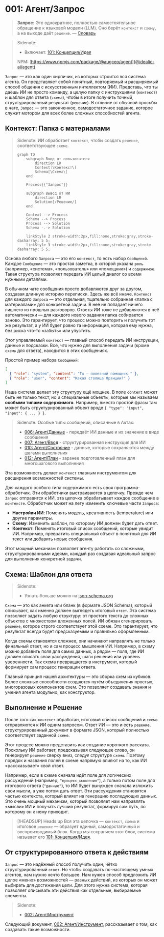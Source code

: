 # 001: Агент/Запрос

> **Запрос:** Это однократное, полностью самостоятельное обращение к языковой модели (LLM). Оно берёт `контекст` и `схему`, а на выходе даёт `решение`. — [Словарь](./000_glossary.md)

> Sidenote:
>
> - Включает: [101: Концепция/Идея](./101_concept_idea.md)
>
> NPM: [https://www.npmjs.com/package/@augceo/agent](@idealic-ai/agent)

`Запрос` — это как один кирпичик, из которых строится вся система агента. Он представляет собой понятный, повторяемый и расширяемый способ общения с искусственным интеллектом (ИИ). Представь, что ты даёшь ИИ не просто команду, а целую папку с инструкциями (`контекст`) и шаблон для ответа (`схема`), чтобы в итоге получить точный, структурированный результат (`решение`). В отличие от обычной просьбы в чате, `Запрос` — это законченное, самодостаточное задание, которое служит мотором для всех более сложных способностей агента.

## Контекст: Папка с материалами

> Sidenote:
> ИИ обработает `контекст`, чтобы создать `решение`, соответствующее `схеме`.
>
> ```mermaid
> graph TD
>     subgraph Ввод от пользователя
>         direction LR
>         Context[\Контекст\]
>         Schema[\Схема\]
>     end
>
>     Process{{"Запрос"}}
>
>     subgraph Вывод от ИИ
>         direction LR
>         Solution[/Решение/]
>     end
>
>     Context --> Process
>     Schema --> Process
>     Process --> Solution
>     Schema -.-> Solution
>
>     linkStyle 2 stroke-width:2px,fill:none,stroke:gray,stroke-dasharray: 5 5;
>     linkStyle 3 stroke-width:2px,fill:none,stroke:gray,stroke-dasharray: 5 5;
> ```

Основа любого `Запроса` — это его `контекст`, то есть набор `Сообщений`. Каждое `Сообщение` — это простая заметка, в которой указана `роль` (например, «система», «пользователь» или «помощник») и `содержимое`. Такая структура позволяет передать ИИ целый диалог со всеми нужными деталями.

В обычном чате сообщения просто добавляются друг за другом, создавая длинную историю переписки. Здесь же всё иначе. `Контекст` для каждого `Запроса` — это отдельная, тщательно собранная «папка с материалами» для конкретной задачи. В неё не попадает ничего лишнего из прошлых разговоров. Ответы ИИ тоже не добавляются в неё автоматически — для каждого нового задания папка собирается заново. Это гарантирует, что процесс можно повторить и получить тот же результат, а у ИИ будет ровно та информация, которая ему нужна, без риска что-то «забыть» или упустить.

Этот управляемый `контекст` — главный способ передать ИИ инструкции, данные и подсказки. Всё, что нужно для выполнения задачи (кроме `схемы` для ответа), находится в этих сообщениях.

Простой пример набора `Сообщений`:

```json
[
  { "role": "system", "content": "Ты — полезный помощник." },
  { "role": "user", "content": "Какая столица Франции?" }
]
```

Наша система делает эту структуру ещё мощнее. В поле `content` может быть не только текст, но и специальные объекты, которые мы называем **особыми типами содержимого**. Например, вместо простой фразы там может быть структурированный объект вроде `{ "type": "input", "input": { ... } }`.

> Sidenote:
> Особые типы сообщений, описанные в Актах:
>
> - [006: Агент/Данные](./006_agent_data.md) - передаёт ИИ данные и их значение в виде сообщения
> - [007: Агент/Ввод](./007_agent_input.md) - структурированная инструкция для ИИ
> - [010: Агент/Состояние](./010_agent_state.md) - данные, которые сохраняются между шагами выполнения
> - [012: Агент/План](./012_agent_plan.md) - заранее подготовленный план для многошагового выполнения

Эта возможность делает `контекст` главным инструментом для расширения возможностей системы.

Для каждого особого типа содержимого есть своя программа-обработчик. Эти обработчики выстраиваются в цепочку. Прежде чем `Запрос` отправится к ИИ, эта цепочка обрабатывает каждое сообщение в `контексте`. Обработчик может на лету изменить ключевые части `Запроса`:

- **Настройки ИИ**: Поменять модель, креативность (temperature) или другие параметры.
- **Схему**: Изменить шаблон, по которому ИИ должен будет дать ответ.
- **Контекст**: Поменять итоговый список сообщений, которые увидит ИИ. Например, превратить специальный объект в понятный для ИИ текст или добавить новые сообщения.

Этот мощный механизм позволяет агенту работать со сложными, структурированными идеями, каждый раз создавая идеальный запрос для выполнения конкретной задачи.

## Схема: Шаблон для ответа

> Sidenote:
>
> - Узнать больше можно на [json-schema.org](https://json-schema.org/)

`Схема` — это как анкета или бланк (в формате JSON Schema), который описывает, как именно должен выглядеть итоговый `ответ`. Эта система позволяет задать любую структуру: от простого текста до сложных объектов с множеством вложенных полей. ИИ обязан сгенерировать `решение`, которое строго соответствует этой схеме. Это гарантирует, что результат всегда будет предсказуемым и правильно оформленным.

Когда схемы становятся сложнее, они начинают направлять не только финальный ответ, но и сам процесс мышления ИИ. Например, в схему можно добавить поля для самих данных, а рядом — поля, где ИИ должен описать свои рассуждения, шаги решения или уровень уверенности. Так схема превращается в инструмент, который формирует сам процесс генерации ответа.

Главный принцип нашей архитектуры — это сборка схем из кубиков. Более сложные способности создаются путём объединения простых, многоразовых компонентов схем. Это позволяет создавать знания и умения агента модульно, как конструктор.

## Выполнение и Решение

После того как `контекст` обработан, итоговый список сообщений и `схема` отправляются к ИИ одним запросом. Ответ ИИ — это и есть `решение`, структурированный документ в формате JSON, который полностью соответствует заданной `схеме`.

Этот процесс можно представить как создание короткого рассказа. Поскольку ИИ работает, предсказывая следующее слово, он генерирует `решение` сверху вниз, следуя структуре `схемы`. Поэтому порядок и названия полей в схеме напрямую влияют на то, как ИИ «рассказывает» свой ответ.

Например, если в схеме сначала идёт поле для логических рассуждений (например, `"процесс_мышления"`), а только потом поле для итогового ответа (`"данные"`), то ИИ будет вынужден сначала изложить свои мысли, а уже потом дать ответ. Эти рассуждения становятся частью контекста, который влияет на генерацию последующих данных. Это очень мощный механизм, который позволяет нам направлять «мысли» ИИ и получать лучший результат, формируя сам путь, по которому он к нему приходит.

> [!HEADSUP] Heads up
> Вся эта цепочка — `контекст`, `схема` и итоговое `решение` — образует единый, самодостаточный и воспроизводимый блок. Когда мы сохраняем этот блок, система называет его [101: Концепция/Идея](./101_concept_idea.md).

## От структурированного ответа к действиям

`Запрос` — это надёжный способ получить один, чётко структурированный `ответ`. Но чтобы создавать по-настоящему умных агентов, нам нужно нечто большее. Нам нужен способ предложить ИИ целое «меню» возможностей — разных действий, из которых он может выбирать для достижения цели. Для этого нужна система, которая позволяет описывать эти действия как отдельные, выбираемые элементы.

> Sidenote:
>
> - [002: Агент/Инструмент](./002_agent_tool.md)

Следующий документ, [002: Агент/Инструмент](./002_agent_tool.md), рассказывает о том, как создавать такие возможности.
